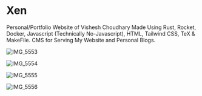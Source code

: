 # Xen

Personal/Portfolio Website of Vishesh Choudhary Made Using Rust, Rocket, Docker, Javascript (Technically No-Javascript), HTML, Tailwind CSS, TeX & MakeFile. CMS for Serving My Website and Personal Blogs.


![IMG_5553](https://user-images.githubusercontent.com/36515357/135727555-0e869ca3-df0a-4d3f-875c-9ebced68dbd9.PNG)

![IMG_5554](https://user-images.githubusercontent.com/36515357/135727557-cdca42bd-3019-4df5-99fe-a706804484cc.PNG)

![IMG_5555](https://user-images.githubusercontent.com/36515357/135727559-3afb487e-d678-4d98-8feb-517ea4c4fa14.PNG)

![IMG_5556](https://user-images.githubusercontent.com/36515357/135727564-b7dfa87b-af11-4517-acb0-6bd9e949fa7a.PNG)
